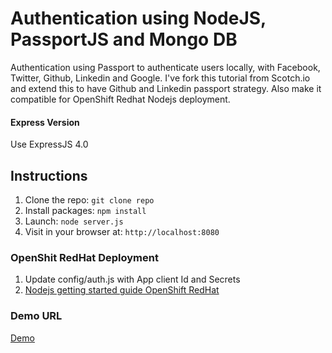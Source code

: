 # Authentication using NodeJS, PassportJS and Mongo DB

Authentication using Passport to authenticate users locally, with Facebook, Twitter, Github, Linkedin and Google. I've fork this tutorial from Scotch.io and extend this to have Github and Linkedin passport strategy. Also make it compatible for OpenShift Redhat Nodejs deployment. 

#### Express Version

Use ExpressJS 4.0

## Instructions

1. Clone the repo: `git clone repo`
2. Install packages: `npm install`
3. Launch: `node server.js`
4. Visit in your browser at: `http://localhost:8080`

### OpenShit RedHat Deployment
1. Update config/auth.js with App client Id and Secrets 
2. [Nodejs getting started guide OpenShift RedHat](https://developers.openshift.com/en/node-js-getting-started.html)

### Demo URL
[Demo](http://nodejs-chicagodevs.rhcloud.com)
